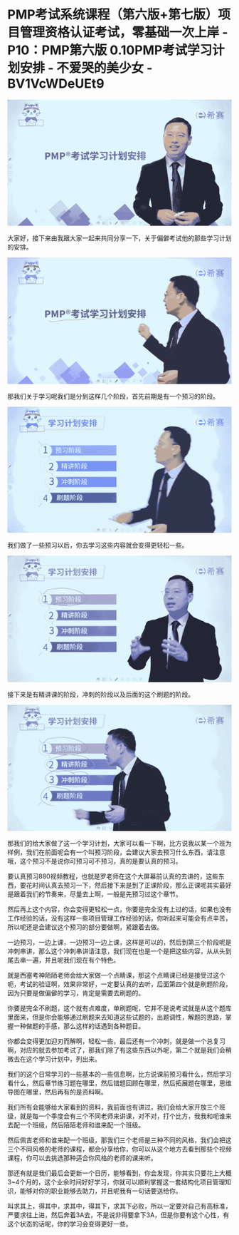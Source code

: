 # PMP考试系统课程（第六版+第七版）项目管理资格认证考试，零基础一次上岸 - P10：PMP第六版 0.10PMP考试学习计划安排 - 不爱哭的美少女 - BV1VcWDeUEt9

![](img/f35d3aa460d35cab382be50e76706679_0.png)

大家好，接下来由我跟大家一起来共同分享一下，关于偏僻考试他的那些学习计划的安排。

![](img/f35d3aa460d35cab382be50e76706679_2.png)

那我们关于学习呢我们是分到这样几个阶段，首先前期是有一个预习的阶段。

![](img/f35d3aa460d35cab382be50e76706679_4.png)

我们做了一些预习以后，你去学习这些内容就会变得更轻松一些。

![](img/f35d3aa460d35cab382be50e76706679_6.png)

接下来是有精讲课的阶段，冲刺的阶段以及后面的这个刷题的阶段。

![](img/f35d3aa460d35cab382be50e76706679_8.png)

那我们的给大家做了这一个学习计划，大家可以看一下啊，比方说我以某一个班为样例，我们在前面呢会有一个叫预习阶段，会建议大家去预习什么东西，请注意哦，这个预习不是说你可预习可不预习，真的是要认真的预习。

要认真预习880视频教程，也就是罗老师在这个大屏幕前认真的去讲的，这些东西，要花时间认真去预习一下，然后接下来是到了正课阶段，那么正课呢其实最好是跟着我们的节奏来，尽量去上啊，一般是先预习过这个章节。

然后再上这个内容，你会变得更轻松一点，你要是完全没有上过的话，如果也没有工作经验的话，没有这样一些项目管理工作经验的话，你听起来可能会有点辛苦，所以呢还是会建议这个预习的部分要做啊，紧跟着去做。

一边预习，一边上课，一边预习一边上课，这样是可以的，然后到第三个阶段呢是冲刺串讲，那么这个冲刺串讲请注意，我们现在也是一个是把这些内容，从从头到尾去串一遍，并且呢我们现在有个特色。

就是西塞考神陌陌老师会给大家做一个点睛课，那这个点睛课已经是接受过这个呃，考试的验证啊，效果非常好，一定要认真的去听，后面第四个就是刷题阶段，因为只要是做偏僻的学习，肯定是需要去刷题的。

你要是完全不刷题，这个就有点难度，单刷题呢，它并不是说考试就是从这个题库里面来，但是你会能够通过刷题来去知道这些试题的，出题调性，解题的思路，掌握一种做题的手感，那么这样的话遇到各种题目。

你都会变得更加迎刃而解啊，轻松一些，最后还有一个冲刺，就是做一个总复习啊，对应的就去参加考试了，那我们除了有这些东西以外呢，第二个就是我们会稍微去在这个学习计划中，列出来。

我们的这个日常学习的一些基本的一些信息啊，比方说课前预习看什么，然后学习看什么，然后章节练习题在哪里，然后错题回顾在哪里，然后拓展题在哪里，思维导图在哪里，然后再有的是资料啊。

我们所有会能够给大家看到的资料，我前面也有讲过，我们会给大家开放三个班级，就是每一个季度会有三个不同老师来讲课，对不对，打个比方，我我和呃谁来去配一个班级，然后陌陌老师和谁来配一个班级。

然后佩吉老师和谁来配一个班级，那我们三个老师是三种不同的风格，我们会把这三个不同风格的老师的课程，都会分享给你，你可以从这个地方去看到那些个视频课程，你可以去挑选那种适合你风格的老师的课来听。

那还有就是我们最后会更新一个日历，能够看到，你会发现，你其实只要花上大概3~4个月的，这个业余时间好好学习，你就可以顺利掌握这一套结构化项目管理知识，能够对你的职业能够去助力，并且呢我有一句话要送给你。

叫求其上，得其中，求其中，得其下，求其下必败，所以一定要对自己有高标准，严要求往上进，然后奔着3A去，不是说非得要拿下3A，但是你要有这个心性，有这个状态的话呢，你的学习会变得更好一些。


